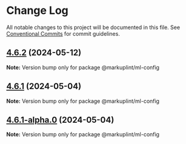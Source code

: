 # Change Log

All notable changes to this project will be documented in this file.
See [Conventional Commits](https://conventionalcommits.org) for commit guidelines.

## [4.6.2](https://github.com/markuplint/markuplint/compare/@markuplint/ml-config@4.6.1...@markuplint/ml-config@4.6.2) (2024-05-12)

**Note:** Version bump only for package @markuplint/ml-config

## [4.6.1](https://github.com/markuplint/markuplint/compare/@markuplint/ml-config@4.6.1-alpha.0...@markuplint/ml-config@4.6.1) (2024-05-04)

**Note:** Version bump only for package @markuplint/ml-config

## [4.6.1-alpha.0](https://github.com/markuplint/markuplint/compare/@markuplint/ml-config@4.6.0...@markuplint/ml-config@4.6.1-alpha.0) (2024-05-04)

**Note:** Version bump only for package @markuplint/ml-config
